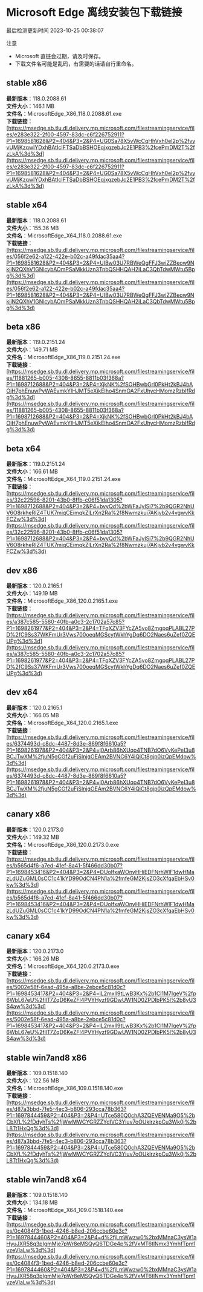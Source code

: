 # Microsoft Edge 离线安装包下载链接
最后检测更新时间
2023-10-25 00:38:07

注意
* Microsoft 直链会过期，请及时保存。
* 下载文件名可能是乱码，有需要的话请自行重命名。

## stable x86
**最新版本**：118.0.2088.61  
**文件大小**：146.1 MB  
**文件名**：MicrosoftEdge_X86_118.0.2088.61.exe  
**下载链接**：[https://msedge.sb.tlu.dl.delivery.mp.microsoft.com/filestreamingservice/files/e283e322-2f00-4597-83dc-c6f226752911?P1=1698581628&P2=404&P3=2&P4=UG0Sa78X5vWcCqHhVxh0eI2p%2fvyvUMjKzqwIYDxhBAtIcIFTSaDbBSHOEqjxqzebJc2E1PB3%2fcePmDM2T%2fzLkA%3d%3d](https://msedge.sb.tlu.dl.delivery.mp.microsoft.com/filestreamingservice/files/e283e322-2f00-4597-83dc-c6f226752911?P1=1698581628&P2=404&P3=2&P4=UG0Sa78X5vWcCqHhVxh0eI2p%2fvyvUMjKzqwIYDxhBAtIcIFTSaDbBSHOEqjxqzebJc2E1PB3%2fcePmDM2T%2fzLkA%3d%3d)  

## stable x64
**最新版本**：118.0.2088.61  
**文件大小**：155.36 MB  
**文件名**：MicrosoftEdge_X64_118.0.2088.61.exe  
**下载链接**：[https://msedge.sb.tlu.dl.delivery.mp.microsoft.com/filestreamingservice/files/056f2e62-a122-422e-b02c-a49fdac35aa4?P1=1698581628&P2=404&P3=2&P4=UIBw03U7RBWeQgFFJ3wiZZBeow9NkjjN2QXhV1GNlcybAOmPSaMkkUzn3TnbQSHHQAH2iLaC3QbTdwMWtu5Bpg%3d%3d](https://msedge.sb.tlu.dl.delivery.mp.microsoft.com/filestreamingservice/files/056f2e62-a122-422e-b02c-a49fdac35aa4?P1=1698581628&P2=404&P3=2&P4=UIBw03U7RBWeQgFFJ3wiZZBeow9NkjjN2QXhV1GNlcybAOmPSaMkkUzn3TnbQSHHQAH2iLaC3QbTdwMWtu5Bpg%3d%3d)  

## beta x86
**最新版本**：119.0.2151.24  
**文件大小**：149.71 MB  
**文件名**：MicrosoftEdge_X86_119.0.2151.24.exe  
**下载链接**：[https://msedge.sb.tlu.dl.delivery.mp.microsoft.com/filestreamingservice/files/11881265-b005-4308-8655-8811b03f368a?P1=1698712688&P2=404&P3=2&P4=XjkNK%2fSOHBwbGrl0PkHt2kBJ4bAOjH7phEnuwPyWAEvmkYIHJMT5eXikEIho4SnmOA2FxUhycHMomzRzbIfRdg%3d%3d](https://msedge.sb.tlu.dl.delivery.mp.microsoft.com/filestreamingservice/files/11881265-b005-4308-8655-8811b03f368a?P1=1698712688&P2=404&P3=2&P4=XjkNK%2fSOHBwbGrl0PkHt2kBJ4bAOjH7phEnuwPyWAEvmkYIHJMT5eXikEIho4SnmOA2FxUhycHMomzRzbIfRdg%3d%3d)  

## beta x64
**最新版本**：119.0.2151.24  
**文件大小**：166.61 MB  
**文件名**：MicrosoftEdge_X64_119.0.2151.24.exe  
**下载链接**：[https://msedge.sb.tlu.dl.delivery.mp.microsoft.com/filestreamingservice/files/32c22596-8201-43b0-8ffb-c06f51da1305?P1=1698712688&P2=404&P3=2&P4=bvyQd%2bWFaJyISi7%2b9QGR2NhUV6O8rkheRIZ4TUK7miqCEimqkZlLrXn2Ra%2f8Nwmzkuj7AKjvb2v4vgwvKkFCZw%3d%3d](https://msedge.sb.tlu.dl.delivery.mp.microsoft.com/filestreamingservice/files/32c22596-8201-43b0-8ffb-c06f51da1305?P1=1698712688&P2=404&P3=2&P4=bvyQd%2bWFaJyISi7%2b9QGR2NhUV6O8rkheRIZ4TUK7miqCEimqkZlLrXn2Ra%2f8Nwmzkuj7AKjvb2v4vgwvKkFCZw%3d%3d)  

## dev x86
**最新版本**：120.0.2165.1  
**文件大小**：149.19 MB  
**文件名**：MicrosoftEdge_X86_120.0.2165.1.exe  
**下载链接**：[https://msedge.sb.tlu.dl.delivery.mp.microsoft.com/filestreamingservice/files/a387c585-5580-40fb-a0c3-2c1702a57c85?P1=1698261977&P2=404&P3=2&P4=TFqXZV3FYcZA5vo8ZmgpqPLABL27PD%2fC9Ss37WKFmUr3Vws700oeqMGScytWkhYgDq6DO2Naes6uZef0ZQEUPg%3d%3d](https://msedge.sb.tlu.dl.delivery.mp.microsoft.com/filestreamingservice/files/a387c585-5580-40fb-a0c3-2c1702a57c85?P1=1698261977&P2=404&P3=2&P4=TFqXZV3FYcZA5vo8ZmgpqPLABL27PD%2fC9Ss37WKFmUr3Vws700oeqMGScytWkhYgDq6DO2Naes6uZef0ZQEUPg%3d%3d)  

## dev x64
**最新版本**：120.0.2165.1  
**文件大小**：166.05 MB  
**文件名**：MicrosoftEdge_X64_120.0.2165.1.exe  
**下载链接**：[https://msedge.sb.tlu.dl.delivery.mp.microsoft.com/filestreamingservice/files/6374493d-c8dc-4487-8d3e-869f8f6610a5?P1=1698261978&P2=404&P3=2&P4=j0Arb86hXUqo4TNB7dO6VyKePeI3u8BCJTwXM%2fjuN5gCGf2uFjSInjqOEAm2BVNC6Y4iQiCt8gjp0izQpEMdow%3d%3d](https://msedge.sb.tlu.dl.delivery.mp.microsoft.com/filestreamingservice/files/6374493d-c8dc-4487-8d3e-869f8f6610a5?P1=1698261978&P2=404&P3=2&P4=j0Arb86hXUqo4TNB7dO6VyKePeI3u8BCJTwXM%2fjuN5gCGf2uFjSInjqOEAm2BVNC6Y4iQiCt8gjp0izQpEMdow%3d%3d)  

## canary x86
**最新版本**：120.0.2173.0  
**文件大小**：149.32 MB  
**文件名**：MicrosoftEdge_X86_120.0.2173.0.exe  
**下载链接**：[https://msedge.sb.tlu.dl.delivery.mp.microsoft.com/filestreamingservice/files/b565d4f6-a7ed-41ef-8a41-5f466dd30b07?P1=1698453416&P2=404&P3=2&P4=DUoIfxaWOnyHHiEDFNrhWlF1dwHMazLdUZuGML0sCC1c41kYD99OdCN4PN1a%2fmfeGM2KjsZO3cXfqaEbHSv0kw%3d%3d](https://msedge.sb.tlu.dl.delivery.mp.microsoft.com/filestreamingservice/files/b565d4f6-a7ed-41ef-8a41-5f466dd30b07?P1=1698453416&P2=404&P3=2&P4=DUoIfxaWOnyHHiEDFNrhWlF1dwHMazLdUZuGML0sCC1c41kYD99OdCN4PN1a%2fmfeGM2KjsZO3cXfqaEbHSv0kw%3d%3d)  

## canary x64
**最新版本**：120.0.2173.0  
**文件大小**：166.26 MB  
**文件名**：MicrosoftEdge_X64_120.0.2173.0.exe  
**下载链接**：[https://msedge.sb.tlu.dl.delivery.mp.microsoft.com/filestreamingservice/files/5002e58f-6ead-495a-a8be-2ebce5c81d0c?P1=1698453417&P2=404&P3=2&P4=lL2mxIl9tLwB3Kx%2b1Cl1M7IgeV%2fp6WbL67eU%2fllT7ZqD6KeZFl4PVYHyzf9GDwUW1ND0ZPDIbPK5l%2b8yU3S4aw%3d%3d](https://msedge.sb.tlu.dl.delivery.mp.microsoft.com/filestreamingservice/files/5002e58f-6ead-495a-a8be-2ebce5c81d0c?P1=1698453417&P2=404&P3=2&P4=lL2mxIl9tLwB3Kx%2b1Cl1M7IgeV%2fp6WbL67eU%2fllT7ZqD6KeZFl4PVYHyzf9GDwUW1ND0ZPDIbPK5l%2b8yU3S4aw%3d%3d)  

## stable win7and8 x86
**最新版本**：109.0.1518.140  
**文件大小**：122.56 MB  
**文件名**：MicrosoftEdge_X86_109.0.1518.140.exe  
**下载链接**：[https://msedge.sb.tlu.dl.delivery.mp.microsoft.com/filestreamingservice/files/d87a3bbd-7fe5-4ec3-b806-293cca78b363?P1=1697844459&P2=404&P3=2&P4=UTce580Q0chA3ZQEVENMa9O5%2bCbXfL%2fDdyhTs%2fjWwMWCYGRZZYdIVC3Yiuv7oOUklrzkpCu3Wk0j%2bL8Tt1HxQg%3d%3d](https://msedge.sb.tlu.dl.delivery.mp.microsoft.com/filestreamingservice/files/d87a3bbd-7fe5-4ec3-b806-293cca78b363?P1=1697844459&P2=404&P3=2&P4=UTce580Q0chA3ZQEVENMa9O5%2bCbXfL%2fDdyhTs%2fjWwMWCYGRZZYdIVC3Yiuv7oOUklrzkpCu3Wk0j%2bL8Tt1HxQg%3d%3d)  

## stable win7and8 x64
**最新版本**：109.0.1518.140  
**文件大小**：134.18 MB  
**文件名**：MicrosoftEdge_X64_109.0.1518.140.exe  
**下载链接**：[https://msedge.sb.tlu.dl.delivery.mp.microsoft.com/filestreamingservice/files/0c4084f3-1bed-4246-b8ed-206ccbe60e3c?P1=1697844460&P2=404&P3=2&P4=d%2fjLmWwzw0%2bxMMnaC3ysW1aHyuJXR58q3pIgmMje7pWr8eMSQyQ6TDGe4p%2fVxMT6tlNmx3YmhfTpm1yzeVlaLw%3d%3d](https://msedge.sb.tlu.dl.delivery.mp.microsoft.com/filestreamingservice/files/0c4084f3-1bed-4246-b8ed-206ccbe60e3c?P1=1697844460&P2=404&P3=2&P4=d%2fjLmWwzw0%2bxMMnaC3ysW1aHyuJXR58q3pIgmMje7pWr8eMSQyQ6TDGe4p%2fVxMT6tlNmx3YmhfTpm1yzeVlaLw%3d%3d)  

